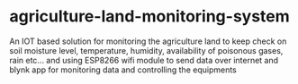 # agriculture-land-monitoring-system
An IOT based solution for monitoring the agriculture land to keep check on soil moisture level, temperature, humidity, availability of poisonous gases, rain etc... and using ESP8266 wifi module to send data over internet and blynk app for monitoring data and controlling the equipments

